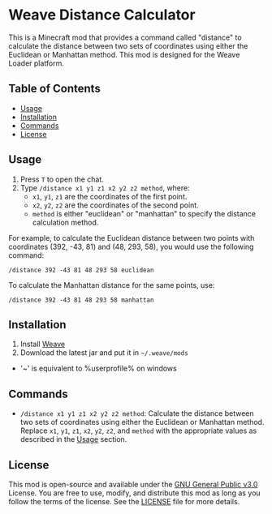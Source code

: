 # Weave Distance Calculator

This is a Minecraft mod that provides a command called "distance" to calculate the distance between two sets of coordinates using either the Euclidean or Manhattan method. This mod is designed for the Weave Loader platform.

## Table of Contents

- [Usage](#usage)
- [Installation](#installation)
- [Commands](#commands)
- [License](#license)

## Usage

1. Press `T` to open the chat.
2. Type `/distance x1 y1 z1 x2 y2 z2 method`, where:
   - `x1`, `y1`, `z1` are the coordinates of the first point.
   - `x2`, `y2`, `z2` are the coordinates of the second point.
   - `method` is either "euclidean" or "manhattan" to specify the distance calculation method.

For example, to calculate the Euclidean distance between two points with coordinates (392, -43, 81) and (48, 293, 58), you would use the following command:

```
/distance 392 -43 81 48 293 58 euclidean
```

To calculate the Manhattan distance for the same points, use:

```
/distance 392 -43 81 48 293 58 manhattan
```

## Installation

1. Install [Weave](https://github.com/Weave-MC/Weave-Loader)
2. Download the latest jar and put it in `~/.weave/mods`
- '~' is equivalent to %userprofile% on windows

## Commands

- `/distance x1 y1 z1 x2 y2 z2 method`: Calculate the distance between two sets of coordinates using either the Euclidean or Manhattan method. Replace `x1`, `y1`, `z1`, `x2`, `y2`, `z2`, and `method` with the appropriate values as described in the [Usage](#usage) section.

## License

This mod is open-source and available under the [GNU General Public v3.0](LICENSE) License. You are free to use, modify, and distribute this mod as long as you follow the terms of the license. See the [LICENSE](LICENSE) file for more details.
